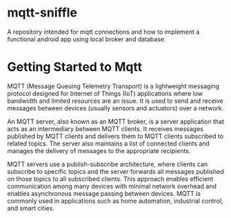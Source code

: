 # mqtt-sniffle
A repository intended for mqtt connections and how to implement a functional android app using local broker and database.

# Getting Started to Mqtt
MQTT (Message Queuing Telemetry Transport) is a lightweight messaging protocol designed for Internet of Things (IoT) applications where low bandwidth and limited resources are an issue. It is used to send and receive messages between devices (usually sensors and actuators) over a network.

An MQTT server, also known as an MQTT broker, is a server application that acts as an intermediary between MQTT clients. It receives messages published by MQTT clients and delivers them to MQTT clients subscribed to related topics. The server also maintains a list of connected clients and manages the delivery of messages to the appropriate recipients.

MQTT servers use a publish-subscribe architecture, where clients can subscribe to specific topics and the server forwards all messages published on those topics to all subscribed clients. This approach enables efficient communication among many devices with minimal network overhead and enables asynchronous message passing between devices. MQTT is commonly used in applications such as home automation, industrial control, and smart cities.


